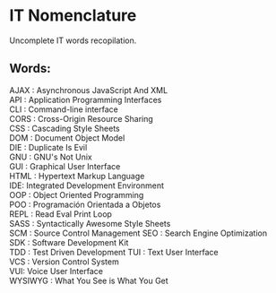 # IT Nomenclature
Uncomplete IT words recopilation.

## Words:
AJAX : Asynchronous JavaScript And XML   
API : Application Programming Interfaces   
CLI : Command-line interface   
CORS : Cross-Origin Resource Sharing   
CSS : Cascading Style Sheets   
DOM : Document Object Model   
DIE : Duplicate Is Evil   
GNU : GNU's Not Unix   
GUI : Graphical User Interface   
HTML : Hypertext Markup Language   
IDE: Integrated Development Environment   
OOP : Object Oriented Programming   
POO : Programación Orientada a Objetos   
REPL : Read Eval Print Loop   
SASS : Syntactically Awesome Style Sheets   
SCM : Source Control Management
SEO : Search Engine Optimization   
SDK : Software Development Kit   
TDD : Test Driven Development
TUI : Text User Interface   
VCS : Version Control System   
VUI: Voice User Interface   
WYSIWYG : What You See is What You Get   
